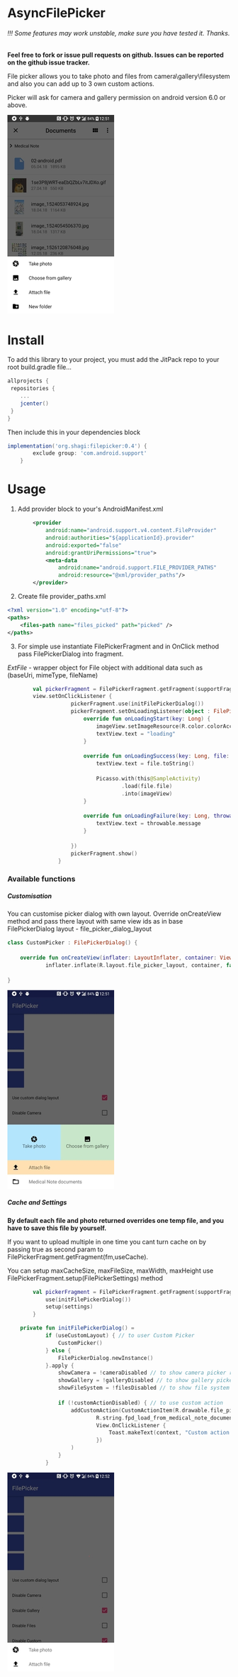 # AsyncFilePicker

###### !!! Some features may work unstable, make sure you have tested it. Thanks.

**Feel free to fork or issue pull requests on github. Issues can be reported on the github issue tracker.**

File picker allows you to take photo and files from camera\gallery\filesystem 
and also you can add up to 3 own custom actions.

Picker will ask for camera and gallery permission on android version 6.0 or above.

![screenshot](screenshot_1.jpg) 

# Install
To add this library to your project, you must add the JitPack repo to your root build.gradle file...

```groovy
allprojects {
 repositories {
    ...
    jcenter()
 }
}
```

Then include this in your dependencies block

```groovy
implementation('org.shagi:filepicker:0.4') {
        exclude group: 'com.android.support'
    }
```

# Usage

1. Add provider block to your's AndroidManifest.xml
```xml
        <provider
            android:name="android.support.v4.content.FileProvider"
            android:authorities="${applicationId}.provider"
            android:exported="false"
            android:grantUriPermissions="true">
            <meta-data
                android:name="android.support.FILE_PROVIDER_PATHS"
                android:resource="@xml/provider_paths"/>
        </provider>
```
2. Create file provider_paths.xml
```xml
<?xml version="1.0" encoding="utf-8"?>
<paths>
    <files-path name="files_picked" path="picked" />
</paths>
```
3. For simple use instantiate FilePickerFragment and in OnClick method pass FilePickerDialog into fragment.

*ExtFile* - wrapper object for File object with additional data such as (baseUri, mimeType, fileName)
```kotlin
        val pickerFragment = FilePickerFragment.getFragment(supportFragmentManager)
        view.setOnClickListener {
                    pickerFragment.use(initFilePickerDialog())
                    pickerFragment.setOnLoadingListener(object : FilePicker.OnLoadingListener {
                        override fun onLoadingStart(key: Long) {
                            imageView.setImageResource(R.color.colorAccent)
                            textView.text = "loading"
                        }
        
                        override fun onLoadingSuccess(key: Long, file: ExtFile) {
                            textView.text = file.toString()
        
                            Picasso.with(this@SampleActivity)
                                    .load(file.file)
                                    .into(imageView)
                        }
        
                        override fun onLoadingFailure(key: Long, throwable: Throwable) {
                            textView.text = throwable.message
                        }
        
                    })
                    pickerFragment.show()
                }

```

### Available functions

##### Customisation

You can customise picker dialog with own layout. Override onCreateView method and pass there layout with same view ids as in base FilePickerDialog layout - file_picker_dialog_layout
```kotlin
class CustomPicker : FilePickerDialog() {

    override fun onCreateView(inflater: LayoutInflater, container: ViewGroup?, savedInstanceState: Bundle?): View =
            inflater.inflate(R.layout.file_picker_layout, container, false)

}
```

![screenshot](screenshot_2.jpg) 

##### Cache and Settings

**By default each file and photo returned overrides one temp file, and you have to save this file by yourself.**

If you want to upload multiple in one time you cant turn cache on by passing true as second param to FilePickerFragment.getFragment(fm,useCache).

You can setup maxCacheSize, maxFileSize, maxWidth, maxHeight use FilePickerFragment.setup(FilePickerSettings) method

```kotlin
        val pickerFragment = FilePickerFragment.getFragment(supportFragmentManager, true).apply { 
            use(initFilePickerDialog())
            setup(settings)
        }
```

```kotlin
    private fun initFilePickerDialog() =
            if (useCustomLayout) { // to user Custom Picker
                CustomPicker()
            } else {
                FilePickerDialog.newInstance()
            }.apply {
                showCamera = !cameraDisabled // to show camera picker row
                showGallery = !galleryDisabled // to show gallery picker row
                showFileSystem = !filesDisabled // to show file system picker row

                if (!customActionDisabled) { // to use custom action
                    addCustomAction(CustomActionItem(R.drawable.file_picker_ic_folder,
                            R.string.fpd_load_from_medical_note_documents,
                            View.OnClickListener {
                                Toast.makeText(context, "Custom action clicked", Toast.LENGTH_SHORT).show()
                            })
                    )
                }
            }
```

![screenshot](screenshot_3.jpg)
